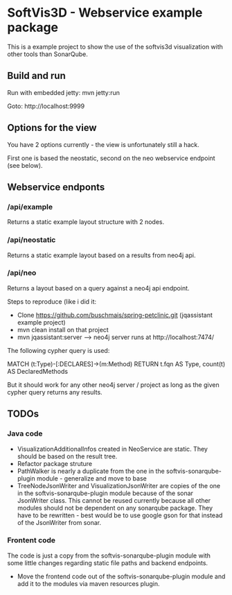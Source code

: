 # SoftVis3D - Webservice example package

This is a example project to show the use of the softvis3d visualization with other tools than SonarQube.

## Build and run

Run with embedded jetty: mvn jetty:run

Goto: http://localhost:9999

## Options for the view

You have 2 options currently - the view is unfortunately still a hack.

First one is based the neostatic, second on the neo webservice endpoint (see below). 

## Webservice endponts

### /api/example

Returns a static example layout structure with 2 nodes. 

### /api/neostatic

Returns a static example layout based on a results from neo4j api.

### /api/neo

Returns a layout based on a query against a neo4j api endpoint.

Steps to reproduce (like i did it: 

* Clone https://github.com/buschmais/spring-petclinic.git (jqassistant example project)
* mvn clean install on that project
* mvn jqassistant:server --> neo4j server runs at http://localhost:7474/

The following cypher query is used:

MATCH (t:Type)-[:DECLARES]->(m:Method) RETURN t.fqn AS Type, count(t) AS DeclaredMethods

But it should work for any other neo4j server / project as long as the given cypher query returns any results.

## TODOs

### Java code

* VisualizationAdditionalInfos created in NeoService are static. They should be based on the result tree.
* Refactor package struture
* PathWalker is nearly a duplicate from the one in the softvis-sonarqube-plugin module - generalize and move to base
* TreeNodeJsonWriter and VisualizationJsonWriter are copies of the one in the softvis-sonarqube-plugin module because of the sonar 
JsonWriter class. This cannot be reused currently because all other modules should not be dependent on any sonarqube package. 
They have to be rewritten - best would be to use google gson for that instead of the JsonWriter from sonar.
   
### Frontent code
   
The code is just a copy from the softvis-sonarqube-plugin module with some little changes regarding static file paths and backend endpoints.

* Move the frontend code out of the softvis-sonarqube-plugin module and add it to the modules via maven resources plugin.
